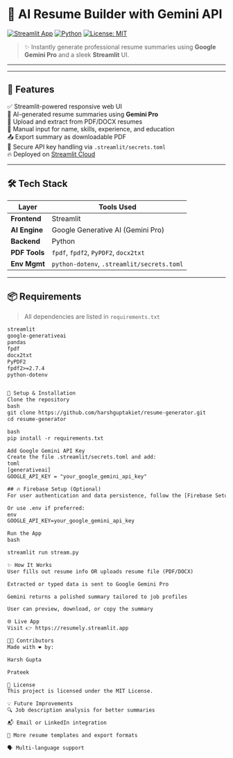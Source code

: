 # 🧠 AI Resume Builder with Gemini API

[![Streamlit App](https://img.shields.io/badge/Live-Demo-00C853?style=for-the-badge&logo=streamlit&logoColor=white)](https://resumely.streamlit.app/)
[![Python](https://img.shields.io/badge/Python-3.9+-3776AB?style=for-the-badge&logo=python&logoColor=white)](https://www.python.org/)
[![License: MIT](https://img.shields.io/badge/License-MIT-FF4081?style=for-the-badge)](LICENSE)

> ✨ Instantly generate professional resume summaries using **Google Gemini Pro** and a sleek **Streamlit** UI.

---



---

## 🚀 Features

✅ Streamlit-powered responsive web UI  
🧠 AI-generated resume summaries using **Gemini Pro**  
📄 Upload and extract from PDF/DOCX resumes  
📝 Manual input for name, skills, experience, and education  
📤 Export summary as downloadable PDF  
🔐 Secure API key handling via `.streamlit/secrets.toml`  
🔥 Deployed on [Streamlit Cloud](https://resumely.streamlit.app/)

---

## 🛠️ Tech Stack

| Layer        | Tools Used                           |
|--------------|--------------------------------------|
| **Frontend** | Streamlit                            |
| **AI Engine**| Google Generative AI (Gemini Pro)    |
| **Backend**  | Python                               |
| **PDF Tools**| `fpdf`, `fpdf2`, `PyPDF2`, `docx2txt`|
| **Env Mgmt** | `python-dotenv`, `.streamlit/secrets.toml`|

---

## 📦 Requirements

> All dependencies are listed in `requirements.txt`

```txt
streamlit
google-generativeai
pandas
fpdf
docx2txt
PyPDF2
fpdf2>=2.7.4
python-dotenv


🔧 Setup & Installation
Clone the repository
bash
git clone https://github.com/harshguptakiet/resume-generator.git
cd resume-generator

bash
pip install -r requirements.txt

Add Google Gemini API Key
Create the file .streamlit/secrets.toml and add:
toml
[generativeai]
GOOGLE_API_KEY = "your_google_gemini_api_key"

## 🔥 Firebase Setup (Optional)
For user authentication and data persistence, follow the [Firebase Setup Guide](FIREBASE_SETUP.md).

Or use .env if preferred:
env
GOOGLE_API_KEY=your_google_gemini_api_key

Run the App
bash

streamlit run stream.py

✨ How It Works
User fills out resume info OR uploads resume file (PDF/DOCX)

Extracted or typed data is sent to Google Gemini Pro

Gemini returns a polished summary tailored to job profiles

User can preview, download, or copy the summary

🌐 Live App
Visit 👉 https://resumely.streamlit.app

🧑‍💻 Contributors
Made with ❤️ by:

Harsh Gupta

Prateek 

📄 License
This project is licensed under the MIT License.

💡 Future Improvements
🔍 Job description analysis for better summaries

📬 Email or LinkedIn integration

🎨 More resume templates and export formats

🗣️ Multi-language support
